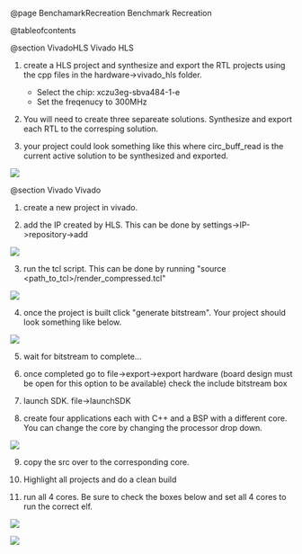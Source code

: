 @page BenchamarkRecreation Benchmark Recreation
<!-- @subpage subsubsystem1 -->
@tableofcontents

<!-- # Benchmark Recreation -->

@section VivadoHLS Vivado HLS

1. create a HLS project and synthesize and export the RTL projects using the cpp files in the hardware->vivado_hls folder.

	* Select the chip: xczu3eg-sbva484-1-e
	* Set the freqenucy to 300MHz

2. You will need to create three separeate solutions. Synthesize and export each RTL to the corresping solution.

3. your project could look something like this where circ_buff_read is the current active solution to be synthesized and exported.

![](../pics/hls_project.PNG)

@section Vivado Vivado

1. create a new project in vivado.

2. add the IP created by HLS. This can be done by settings->IP->repository->add

![](../pics/ip_repo.PNG)

3. run the tcl script. This can be done by running "source <path_to_tcl>/render_compressed.tcl"

![](../pics/vivado_source.PNG)


4. once the project is built click "generate bitstream". Your project should look something like below.

![](../pics/board_design.PNG)

5. wait for bitstream to complete...

6. once completed go to file->export->export hardware (board design must be open for this option to be available) check the include bitstream box

7. launch SDK. file->launchSDK

8. create four applications each with C++ and a BSP with a different core. You can change the core by changing the processor drop down. 

![](../pics/new_application_project.PNG)

9. copy the src over to the corresponding core.

10. Highlight all projects and do a clean build

11. run all 4 cores. Be sure to check the boxes below and set all 4 cores to run the correct elf.

![](../pics/run_config1.PNG)

![](../pics/elf_config.PNG)